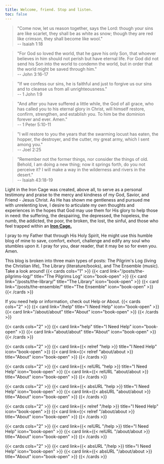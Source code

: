 ```yaml
---
title: Welcome, friend. Stop and listen.
toc: false
---
```


> "Come now, let us reason together, says the Lord: though your sins are like scarlet, they shall be as white as snow; though they are red like crimson, they shall become like wool."  
> -- Isaiah 1:18

> "For God so loved the world, that he gave his only Son, that whoever believes in him should not perish but have eternal life. For God did not send his Son into the world to condemn the world, but in order that the world might be saved through him."  
> -- John 3:16-17

> "If we confess our sins, he is faithful and just to forgive us our sins and to cleanse us from all unrighteousness."  
> -- 1 John 1:9

> "And after you have suffered a little while, the God of all grace, who has called you to his eternal glory in Christ, will himself restore, confirm, strengthen, and establish you. To him be the dominion forever and ever. Amen."  
> -- 1 Peter 5:10-11

> "I will restore to you the years that the swarming locust has eaten, the hopper, the destroyer, and the cutter, my great army, which I sent among you."  
> -- Joel 2:25

> "Remember not the former things, nor consider the things of old. Behold, I am doing a new thing; now it springs forth, do you not perceive it? I will make a way in the wilderness and rivers in the desert."  
> -- Isaiah 43:18-19

Light in the Iron Cage was created, above all, to serve as a personal testimony and praise to the mercy and kindness of my God, Savior, and Friend - Jesus Christ. As He has shown me gentleness and pursued me with unrelenting love, I desire to articulate my own thoughts and experiences in the hopes that God may use them for His glory to help those in need: the suffering, the despairing, the depressed, the hopeless, the numb, the addicted, the poor, the broken, the lost, the sinful, and those who feel trapped within an [**Iron Cage.**](https://kenpulsmusic.com/pilgrimsprogress28.html) 

I pray to my Father that through His Holy Spirit, He might use this humble blog of mine to save, comfort, exhort, challenge and edify any soul who stumbles upon it. I pray for you, dear reader, that it may be so for even you. Amen.  

This blog is broken into three main types of posts: The Pilgrim's Log (living the Christian life), The Library (literature/books), and The Ensemble (music). Take a look around!
{{< cards cols="1" >}}
  {{< card link="/posts/the-pilgrims-log/" title="The Pilgrims Log" icon="book-open" >}}
	{{< card link="/posts/the-library/" title="The Library" icon="book-open" >}}
	{{< card link="/posts/the-ensemble/" title="The Ensemble" icon="book-open" >}}
{{< /cards >}}

If you need help or information, check out Help or About.
{{< cards cols="2" >}}
  {{< card link="/help" title="I Need Help" icon="book-open" >}}
  {{< card link="/about/about" title="About" icon="book-open" >}}
{{< /cards >}}

{{< cards cols="2" >}}
  {{< card link="help" title="I Need Help" icon="book-open" >}}
  {{< card link="about/about" title="About" icon="book-open" >}}
{{< /cards >}}

{{< cards cols="2" >}}
  {{< card link={{< relref "help >}} title="I Need Help" icon="book-open" >}}
  {{< card link={{< relref "about/about >}} title="About" icon="book-open" >}}
{{< /cards >}}

{{< cards cols="2" >}}
  {{< card link={{< relURL "help >}} title="I Need Help" icon="book-open" >}}
  {{< card link={{< relURL "about/about >}} title="About" icon="book-open" >}}
{{< /cards >}}

{{< cards cols="2" >}}
  {{< card link={{< absURL "help >}} title="I Need Help" icon="book-open" >}}
  {{< card link={{< absURL "about/about >}} title="About" icon="book-open" >}}
{{< /cards >}}

{{< cards cols="2" >}}
  {{< card link={{< relref "/help >}} title="I Need Help" icon="book-open" >}}
  {{< card link={{< relref "/about/about >}} title="About" icon="book-open" >}}
{{< /cards >}}

{{< cards cols="2" >}}
  {{< card link={{< relURL "/help >}} title="I Need Help" icon="book-open" >}}
  {{< card link={{< relURL "/about/about >}} title="About" icon="book-open" >}}
{{< /cards >}}

{{< cards cols="2" >}}
  {{< card link={{< absURL "/help >}} title="I Need Help" icon="book-open" >}}
  {{< card link={{< absURL "/about/about >}} title="About" icon="book-open" >}}
{{< /cards >}}

<script src="https://static.esvmedia.org/crossref/crossref.min.js" type="text/javascript"></script>
